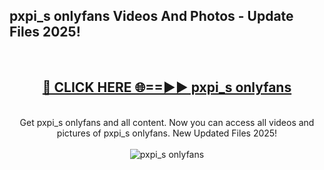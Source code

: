 <h2>pxpi_s onlyfans Videos And Photos - Update Files 2025!</h2>
<br>
<div align="center">
<h2><a href="https://linkcuts.com/hfmhzwbr" rel="nofollow">🔴 CLICK HERE 🌐==►► pxpi_s onlyfans</a></h2>
<br>
Get pxpi_s onlyfans and all content. Now you can access all videos and pictures of pxpi_s onlyfans. New Updated Files 2025!
<br>
<br>
<a href="https://linkcuts.com/hfmhzwbr" rel="nofollow" data-target="animated-image.originalLink"><img src="https://i.ibb.co.com/WyWwxjT/player-gif2.gif" alt="pxpi_s onlyfans" style="max-width: 100%; display: inline-block;" data-target="animated-image.originalImage"></a>
</div>
<br>